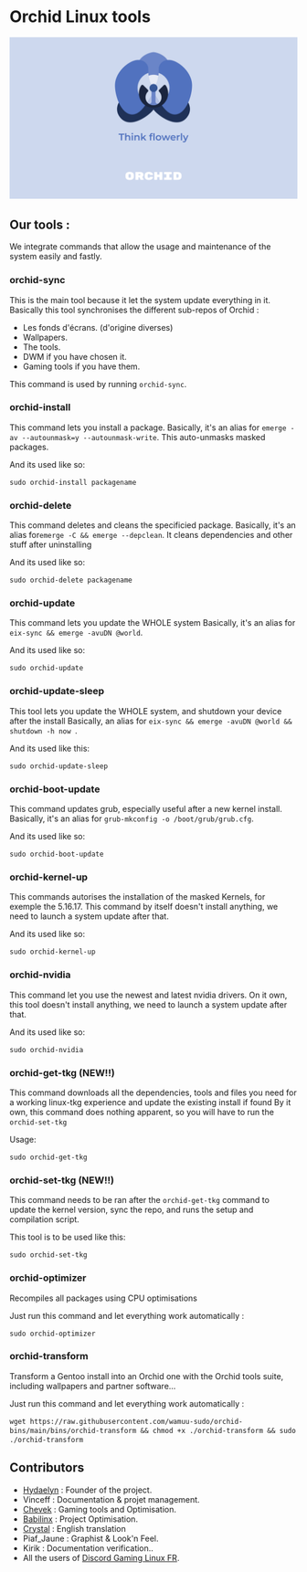 # Orchid Linux tools


![Orchid Logo](img/Orchid-Think.png)

## Our tools :

We integrate commands that allow the usage and maintenance of the system easily and fastly.

### orchid-sync

This is the main tool because it let the system update everything in it.
Basically this tool synchronises the different sub-repos of Orchid :

- Les fonds d'écrans. (d'origine diverses)
- Wallpapers.
- The tools.
- DWM if you have chosen it.
- Gaming tools if you have them.

This command is used by running  `orchid-sync`.

### orchid-install

This command lets you install a package.
Basically, it's an alias for `emerge -av --autounmask=y --autounmask-write`.
This auto-unmasks masked packages.

And its used like so:
 ```
sudo orchid-install packagename
 ```

### orchid-delete

This command deletes and cleans the specificied package.
Basically, it's an alias for`emerge -C && emerge --depclean`.
It cleans dependencies and other stuff after uninstalling

And its used like so:
 ```
sudo orchid-delete packagename
 ```

### orchid-update

This command lets you update the WHOLE system
Basically, it's an alias for `eix-sync && emerge -avuDN @world`.

And its used like so:
 ```
sudo orchid-update
 ```
### orchid-update-sleep

This tool lets you update the WHOLE system, and shutdown your device after the install
Basically, an alias for `eix-sync && emerge -avuDN @world && shutdown -h now `.

And its used like this:
```
sudo orchid-update-sleep
```

### orchid-boot-update

This command updates grub, especially useful after a new kernel install.
Basically, it's an alias for `grub-mkconfig -o /boot/grub/grub.cfg`.

And its used like so:
 ```
sudo orchid-boot-update
 ```


### orchid-kernel-up

This commands autorises the installation of the masked Kernels, for exemple the 5.16.17.
This command by itself doesn't install anything, we need to launch a system update after that.

And its used like so:
 ```
sudo orchid-kernel-up
 ```

### orchid-nvidia

This command let you use the newest and latest nvidia drivers.
On it own, this tool doesn't install anything, we need to launch a system update after that.

And its used like so:
 ```
sudo orchid-nvidia
 ```
### orchid-get-tkg (NEW!!)

This command downloads all the dependencies, tools and files you need for a working linux-tkg experience and update the existing install if found 
By it own, this command does nothing apparent, so you will have to run the `orchid-set-tkg`

Usage:
```
sudo orchid-get-tkg
```

### orchid-set-tkg (NEW!!)
This command needs to be ran after the `orchid-get-tkg` command to update the kernel version, sync the repo, and runs the setup and compilation script.

This tool is to be used like this:
```
sudo orchid-set-tkg
```
### orchid-optimizer

Recompiles all packages using CPU optimisations

Just run this command and let everything work automatically :

 ```
 sudo orchid-optimizer
 ```

### orchid-transform

Transform a Gentoo install into an Orchid one with the Orchid tools suite, including wallpapers and partner software...

Just run this command and let everything work automatically :

```
wget https://raw.githubusercontent.com/wamuu-sudo/orchid-bins/main/bins/orchid-transform && chmod +x ./orchid-transform && sudo ./orchid-transform
```

## Contributors

- [Hydaelyn](https://github.com/wamuu-sudo) : Founder of the project.
- Vinceff : Documentation & projet management.
- [Chevek](https://github.com/chevek) : Gaming tools and Optimisation.
- [Babilinx](https://github.com/babilinx) : Project Optimisation.
- [Crystal](https://crystal-trd.github.io) : English translation
- Piaf_Jaune : Graphist & Look'n Feel.
- Kirik : Documentation verification..
- All the users of  [Discord Gaming Linux FR](https://discord.gg/KAzznM4Fnb).

